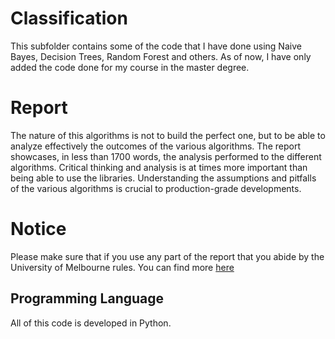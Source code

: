 # Classification
This subfolder contains some of the code that I have done using Naive Bayes, Decision Trees, Random Forest and others. As of now, I have only added the code done for my course in the master degree.

# Report
The nature of this algorithms is not to build the perfect one, but to be able to analyze effectively the outcomes of the various algorithms. The report showcases, in less than 1700 words, the analysis performed to the different algorithms. Critical thinking and analysis is at times more important than being able to use the libraries. Understanding the assumptions and pitfalls of the various algorithms is crucial to production-grade developments.

# Notice
Please make sure that if you use any part of the report that you abide by the University of Melbourne rules.
You can find more [here](http://academicintegrity.unimelb.edu.au/)

## Programming Language
All of this code is developed in Python.